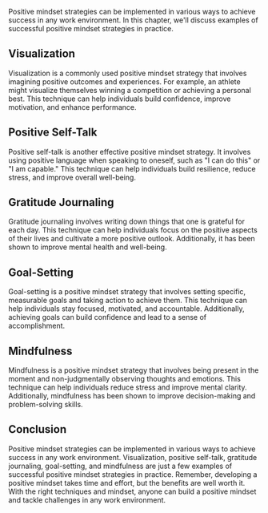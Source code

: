 
Positive mindset strategies can be implemented in various ways to achieve success in any work environment. In this chapter, we'll discuss examples of successful positive mindset strategies in practice.

Visualization
-------------

Visualization is a commonly used positive mindset strategy that involves imagining positive outcomes and experiences. For example, an athlete might visualize themselves winning a competition or achieving a personal best. This technique can help individuals build confidence, improve motivation, and enhance performance.

Positive Self-Talk
------------------

Positive self-talk is another effective positive mindset strategy. It involves using positive language when speaking to oneself, such as "I can do this" or "I am capable." This technique can help individuals build resilience, reduce stress, and improve overall well-being.

Gratitude Journaling
--------------------

Gratitude journaling involves writing down things that one is grateful for each day. This technique can help individuals focus on the positive aspects of their lives and cultivate a more positive outlook. Additionally, it has been shown to improve mental health and well-being.

Goal-Setting
------------

Goal-setting is a positive mindset strategy that involves setting specific, measurable goals and taking action to achieve them. This technique can help individuals stay focused, motivated, and accountable. Additionally, achieving goals can build confidence and lead to a sense of accomplishment.

Mindfulness
-----------

Mindfulness is a positive mindset strategy that involves being present in the moment and non-judgmentally observing thoughts and emotions. This technique can help individuals reduce stress and improve mental clarity. Additionally, mindfulness has been shown to improve decision-making and problem-solving skills.

Conclusion
----------

Positive mindset strategies can be implemented in various ways to achieve success in any work environment. Visualization, positive self-talk, gratitude journaling, goal-setting, and mindfulness are just a few examples of successful positive mindset strategies in practice. Remember, developing a positive mindset takes time and effort, but the benefits are well worth it. With the right techniques and mindset, anyone can build a positive mindset and tackle challenges in any work environment.

